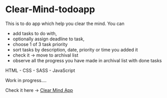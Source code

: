 # Clear-Mind-todoapp
This is to do app which help you clear the mind. 
You can 
* add tasks to do with,
* optionally assign deadline to task,
* choose 1 of 3 task priority
* sort tasks by description, date, priority or time you added it
* check it -> move to archival list
* observe all the progress you have made in archival list with done tasks

HTML - CSS - SASS - JavaScript 

Work in progress....

Check it here -> [Clear Mind App](https://clear-mind.netlify.app/)

